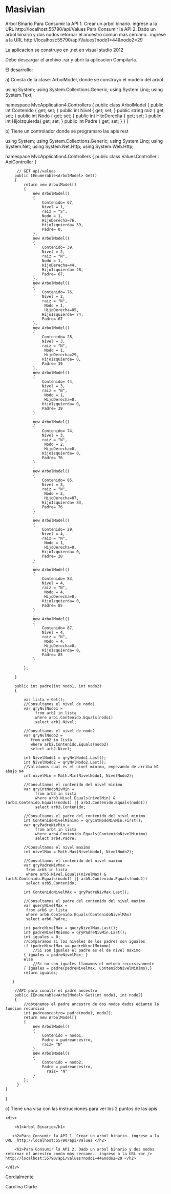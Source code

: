 # Masivian


Arbol Binario
Para Consumir la API 1. Crear un arbol binario. ingrese a la URL http://localhost:55790/api/Values
Para Consumir la API 2. Dado un arbol binario y dos nodos retornar el ancestro común más cercano.. ingrese a la URL
http://localhost:55790/api/Values?nodo1=44&nodo2=29


La aplicacion se construyo en ,net en visual studio 2012

Debe descargar el archivo .rar y abrir la aplicacion
Compilarla.

El desarrollo:

a) Consta de la clase: ArbolModel, donde se construyo el modelo del arbol

using System;
using System.Collections.Generic;
using System.Linq;
using System.Text;

namespace MvcApplication4.Controllers
{
    public class ArbolModel
    {
        public int Contenido { get; set; }
        public int Nivel { get; set; }
        public string raiz { get; set; }
        public int Nodo { get; set; }
        public int HijoDerecha { get; set; }
        public int HijoIzquierda{ get; set; }
        public int Padre { get; set; }
    }
}

b) Tiene un controlador donde se programaro las apis rest

using System;
using System.Collections.Generic;
using System.Linq;
using System.Net;
using System.Net.Http;
using System.Web.Http;

namespace MvcApplication4.Controllers
{
    public class ValuesController : ApiController
    {
        
         // GET api/values
        public IEnumerable<ArbolModel> Get()
        {
            return new ArbolModel[]
            {
                new ArbolModel()
                {
                    Contenido= 67,
                    Nivel = 1,
                    raiz = "S",
                    Nodo = 1,
                    HijoDerecha=76,
                    HijoIzquierda= 39,
                    Padre= 0,
                },
                new ArbolModel()
                {
                    Contenido= 39,
                    Nivel = 2,
                    raiz = "N",
                    Nodo = 1,
                    HijoDerecha=44,
                    HijoIzquierda= 28,
                    Padre= 67,
                },
                new ArbolModel()
                {
                    Contenido= 76,
                    Nivel = 2,
                    raiz = "N",
                     Nodo = 1,
                     HijoDerecha=85,
                    HijoIzquierda= 74,
                    Padre= 67
                },
                new ArbolModel()
                {
                    Contenido= 28,
                    Nivel = 3,
                    raiz = "N",
                     Nodo = 1,
                     HijoDerecha=29,
                    HijoIzquierda= 0,
                    Padre= 39
                },
                new ArbolModel()
                {
                    Contenido= 44,
                    Nivel = 3,
                    raiz = "N",
                     Nodo = 1,
                     HijoDerecha=0,
                    HijoIzquierda= 0,
                    Padre= 39
                }
                ,
                new ArbolModel()
                {
                    Contenido= 74,
                    Nivel = 3,
                    raiz = "N",
                     Nodo = 2,
                     HijoDerecha=0,
                    HijoIzquierda= 0,
                    Padre= 76
                }
                ,
                new ArbolModel()
                {
                    Contenido= 85,
                    Nivel = 3,
                    raiz = "N",
                     Nodo = 2,
                     HijoDerecha=87,
                    HijoIzquierda= 83,
                    Padre= 76
                }
                ,
                new ArbolModel()
                {
                    Contenido= 29,
                    Nivel = 4,
                    raiz = "N",
                     Nodo = 1,
                     HijoDerecha=0,
                    HijoIzquierda= 0,
                    Padre= 28
                }
                ,
                new ArbolModel()
                {
                    Contenido= 83,
                    Nivel = 4,
                    raiz = "N",
                     Nodo = 4,
                     HijoDerecha=0,
                    HijoIzquierda= 0,
                    Padre= 85
                }
                ,
                new ArbolModel()
                {
                    Contenido= 87,
                    Nivel = 4,
                    raiz = "N",
                     Nodo = 4,
                     HijoDerecha=0,
                    HijoIzquierda= 0,
                    Padre= 85
                }

            };

        }

        public int padre(int nodo1, int nodo2)
        {

            var lista = Get();
            //Consultamos el nivel de nodo1
            var qryNvlNodo1 =
                 from arb1 in lista
                 where arb1.Contenido.Equals(nodo1)
                 select arb1.Nivel;

            //Consultamos el nivel de nodo2
            var qryNvlNodo2 =
               from arb2 in lista
               where arb2.Contenido.Equals(nodo2)
               select arb2.Nivel;

            int NivelNodo1 = qryNvlNodo1.Last();
            int NivelNodo2 = qryNvlNodo2.Last();
            //Validamos cual es el nivel minimo, empezando de arriba N1 abajo N4
            int nivelMin = Math.Min(NivelNodo1, NivelNodo2);

            //Consultamos el contenido del nivel minimo
            var qryCntNodoNivMin =
                 from arb3 in lista
                 where arb3.Nivel.Equals(nivelMin) & (arb3.Contenido.Equals(nodo1) || arb3.Contenido.Equals(nodo1))
                 select arb3.Contenido;

            //Consultamos el padre del contenido del nivel minimo
            int ContenidoNivelMinimo = qryCntNodoNivMin.First();
            var qryPadreNivMin =
                 from arb4 in lista
                 where arb4.Contenido.Equals(ContenidoNivelMinimo)
                 select arb4.Padre;

            //Consultamos el nivel maximo
            int nivelMax = Math.Max(NivelNodo1, NivelNodo2);

            //Consultamos el contenido del nivel maximo
            var qryPadreNivMax =
             from arb5 in lista
             where arb5.Nivel.Equals(nivelMax) & (arb5.Contenido.Equals(nodo1) || arb5.Contenido.Equals(nodo2))
             select arb5.Contenido;

            int ContenidoNivelMAx = qryPadreNivMax.Last();

            //Consultamos el padre del contenido del nivel maximo
            var queryNivelMax =
             from arb6 in lista
             where arb6.Contenido.Equals(ContenidoNivelMAx)
             select arb6.Padre;

            int padreNivelMax = queryNivelMax.Last();
            int padreNivelMnimmo = qryPadreNivMin.Last();
            int iguales = 0;
            //Comparamos si los niveles de los padres son iguales 
            if (padreNivelMax == padreNivelMnimmo)
                //Si son iguales el padre es el de nivel maximo
            { iguales = padreNivelMax; }
            else
                //Si no son iguales llamamos el metodo recursivamente
            { iguales = padre(padreNivelMax, ContenidoNivelMinimo);}
            return iguales;

       }

        //API para conultr el padre ancestro
        public IEnumerable<ArbolModel> Get(int nodo1, int nodo2)
        {
            //obtenemos el padre ancestro de dos nodos dados ediante la funcion recursiva
            int padreancestro= padre(nodo1, nodo2);
            return new ArbolModel[]
            {
                new ArbolModel()
                {
                    Contenido = nodo1,
                    Padre = padreancestro,
                    raiz= "N"
                },
                new ArbolModel()
                {
                    Contenido = nodo2,
                    Padre = padreancestro,
                      raiz= "N"
                }
            };
         }
    }
}
   

c) Tiene una visa con las instrucciones para ver los 2 puntos de las apis

<div>

    <div>

        <h1>Arbol Binario</h1>       

       <h2>Para Consumir la API 1. Crear un arbol binario. ingrese a la URL  http://localhost:55790/api/Values </h2>  

        <h2>Para Consumir la API 2. Dado un arbol binario y dos nodos retornar el ancestro común más cercano.. ingrese a la URL <br /> http://localhost:55790/api/Values?nodo1=44&nodo2=29 </h2> 

    </div>


</div>

Cordialmente 

Carolina Olarte
